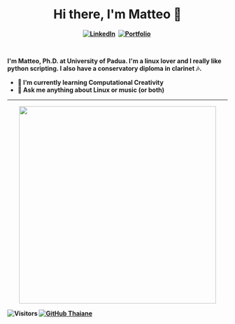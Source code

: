 <p>
  <h1 align="center"><b>Hi there, I'm Matteo 👋</h1>
</p>

<p align="center">
<a href="https://www.linkedin.com/in/matteo-spanio"><img src="https://img.shields.io/badge/linkedin-%230077B5.svg?&style=for-the-badge&logo=linkedin&logoColor=white" alt="LinkedIn" /></a>&nbsp;
<a href="https://matteospanio.github.io/"><img src="https://img.shields.io/badge/blog-FF69B4&?style=for-the-badge" alt="Portfolio" /></a>&nbsp;

</p>
<br/>


I'm Matteo, Ph.D. at University of Padua.
I'm a linux lover and I really like python scripting. I also have a conservatory diploma in clarinet 🎶.

- 🌱 I’m currently learning Computational Creativity
- 💬 Ask me anything about Linux or music (or both)

---
<p align="center">
<img src="https://github-readme-stats.vercel.app/api?username=matteospanio&theme=gotham&show_icons=true" width="450"/>


![Visitors](https://api.visitorbadge.io/api/visitors?path=matteospaniocountColor=%232ccce4&style=flat-square)
[![GitHub Thaiane](https://img.shields.io/github/followers/matteospanio?label=follow&style=social)](https://github.com/matteospanio)
